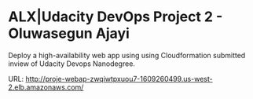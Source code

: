 # ALX|Udacity DevOps Project 2 - Oluwasegun Ajayi
Deploy a high-availability web app using using Cloudformation submitted inview of Udacity Devops Nanodegree.

URL: http://proje-webap-zwqiwtpxuou7-1609260499.us-west-2.elb.amazonaws.com/

